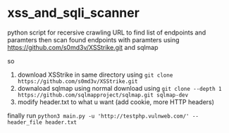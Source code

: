 # xss_and_sqli_scanner
python script for recersive crawling URL to find list of endpoints and paramters 
then scan found endpoints with paramters using https://github.com/s0md3v/XSStrike.git and sqlmap

so
1. download XSStrike in same directory using `git clone https://github.com/s0md3v/XSStrike.git`
2. downaload sqlmap using normal download using `git clone --depth 1 https://github.com/sqlmapproject/sqlmap.git sqlmap-dev`
3. modify header.txt to what u want (add cookie, more HTTP headers)
   
finally run `python3 main.py -u 'http://testphp.vulnweb.com/' --header_file header.txt `

